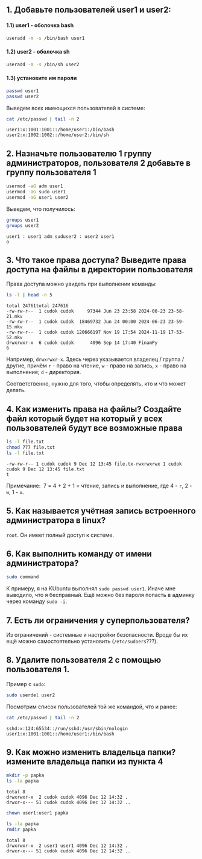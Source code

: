 ## **1. Добавьте пользователей user1 и user2:**
#### **1.1) user1 - оболочка bash**

```bash
useradd -m -s /bin/bash user1
```
#### **1.2) user2 - оболочка sh**

```bash
useradd -m -s /bin/sh user2
```

#### **1.3) установите им пароли**

```bash
passwd user1
passwd user2
```

Выведем всех имеющихся пользователей в системе:

```bash
cat /etc/passwd | tail -n 2
```
```output
user1:x:1001:1001::/home/user1:/bin/bash
user2:x:1002:1002::/home/user2:/bin/sh
```

## **2. Назначьте пользователю 1 группу администраторов, пользователя 2 добавьте в группу пользователя 1**

```bash
usermod -aG adm user1
usermod -aG sudo user1
usermod -aG user1 user2
```

Выведем, что получилось:

```bash
groups user1
groups user2
```
```output
user1 : user1 adm suduser2 : user2 user1
o
```

## **3. Что такое права доступа? Выведите права доступа на файлы в директории пользователя**

Права доступа можно увидеть при выполнении команды:

```bash
ls -l | head -n 5
```
```output
total 24761total 247616
-rw-rw-r--  1 cudok cudok     97344 Jun 23 23:58 2024-06-23 23-58-21.mkv
-rw-rw-r--  1 cudok cudok  18469732 Jun 24 00:00 2024-06-23 23-59-15.mkv
-rw-rw-r--  1 cudok cudok 120666197 Nov 19 17:54 2024-11-19 17-53-52.mkv
drwxrwxr-x  6 cudok cudok      4096 Sep 14 17:40 FinamPy
6
```

Например, `drwxrwxr-x`. Здесь через указывается владелец / группа / другие, причём `r` - право на чтение, `w` - право на запись, `x` - право на выполнение; `d` - директория.

Соответственно, нужно для того, чтобы определять, кто и что может делать.

## **4. Как изменить права на файлы? Создайте файл который будет на который у всех пользователей будут все возможные права**

```bash
ls -l file.txt
chmod 777 file.txt
ls -l file.txt
```
```output
-rw-rw-r-- 1 cudok cudok 9 Dec 12 13:45 file.tx-rwxrwxrwx 1 cudok cudok 9 Dec 12 13:45 file.txt
t
```

Примечание:  7 = 4 + 2 + 1 = чтение, запись и выполнение, где 4 - `r`, 2 - `w`, 1 - `x`.

## **5. Как называется учётная запись встроенного администратора в linux?**

`root`. Он имеет полный доступ к системе.

## **6. Как выполнить команду от имени администратора?**

```bash
sudo command
```

К примеру,  я на KUbuntu выполнял `sudo passwd user1`. Иначе мне выводило, что я бесправный. Ещё можно без пароля попасть в админку через команду `sudo -i`.

## **7. Есть ли ограничения у суперпользователя?**

Из ограничений - системные и настройки безопасности. Вроде бы их ещё можно самостоятельно установить (`/etc/sudoers`???). 

## **8. Удалите пользователя 2 с помощью пользователя 1.**

Пример с `sudo`:

```bash
sudo userdel user2
```

Посмотрим список пользователей той же командой, что и ранее:

```bash
cat /etc/passwd | tail -n 2
```
```output
sshd:x:124:65534::/run/sshd:/usr/sbin/nologin
user1:x:1001:1001::/home/user1:/bin/bash
```

## **9. Как можно изменить владельца папки? измените владельца папки из пункта 4**

```bash
mkdir -p papka
ls -la papka
```
```output
total 8
drwxrwxr-x  2 cudok cudok 4096 Dec 12 14:32 .
drwxr-x--- 51 cudok cudok 4096 Dec 12 14:32 ..
```

```bash
chown user1:user1 papka
```

```bash
ls -la papka
rmdir papka
```
```output
total 8
drwxrwxr-x  2 user1 user1 4096 Dec 12 14:32 .
drwxr-x--- 51 cudok cudok 4096 Dec 12 14:32 ..
```



